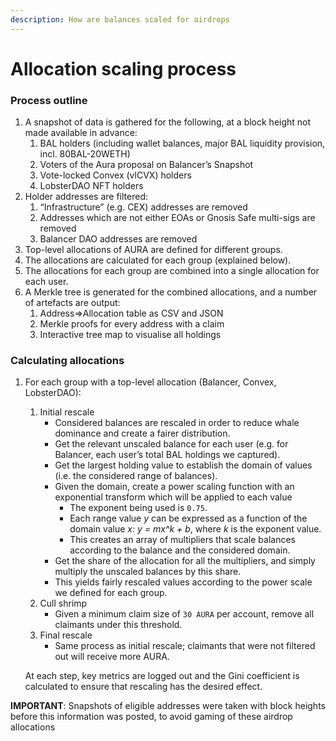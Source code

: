 ```yaml
---
description: How are balances scaled for airdrops
---
```


# Allocation scaling process

### Process outline

1. A snapshot of data is gathered for the following, at a block height not made available in advance:
   1. BAL holders (including wallet balances, major BAL liquidity provision, incl. 80BAL-20WETH)
   2. Voters of the Aura proposal on Balancer’s Snapshot
   3. Vote-locked Convex (vlCVX) holders
   4. LobsterDAO NFT holders
2. Holder addresses are filtered:
   1. “Infrastructure” (e.g. CEX) addresses are removed
   2. Addresses which are not either EOAs or Gnosis Safe multi-sigs are removed
   3. Balancer DAO addresses are removed
3. Top-level allocations of AURA are defined for different groups.
4. The allocations are calculated for each group (explained below).
5. The allocations for each group are combined into a single allocation for each user.
6. A Merkle tree is generated for the combined allocations, and a number of artefacts are output:
   1. Address⇒Allocation table as CSV and JSON
   2. Merkle proofs for every address with a claim
   3. Interactive tree map to visualise all holdings

### Calculating allocations

1.  For each group with a top-level allocation (Balancer, Convex, LobsterDAO):

    1. Initial rescale
       * Considered balances are rescaled in order to reduce whale dominance and create a fairer distribution.
       * Get the relevant unscaled balance for each user (e.g. for Balancer, each user’s total BAL holdings we captured).
       * Get the largest holding value to establish the domain of values (i.e. the considered range of balances).
       * Given the domain, create a power scaling function with an exponential transform which will be applied to each value
         * The exponent being used is `0.75`.
         * Each range value _y_ can be expressed as a function of the domain value _x: y = mx^k + b_, where _k_ is the exponent value.
         * This creates an array of multipliers that scale balances according to the balance and the considered domain.
       * Get the share of the allocation for all the multipliers, and simply multiply the unscaled balances by this share.
       * This yields fairly rescaled values according to the power scale we defined for each group.
    2. Cull shrimp
       * Given a minimum claim size of `30 AURA` per account, remove all claimants under this threshold.
    3. Final rescale
       * Same process as initial rescale; claimants that were not filtered out will receive more AURA.

    At each step, key metrics are logged out and the Gini coefficient is calculated to ensure that rescaling has the desired effect.

**IMPORTANT**: Snapshots of eligible addresses were taken with block heights before this information was posted, to avoid gaming of these airdrop allocations
